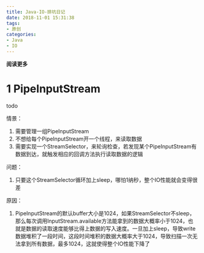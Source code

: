 ```yaml
---
title: Java-IO-排坑日记
date: 2018-11-01 15:31:38
tags: 
- 原创
categories: 
- Java
- IO
---
```


__阅读更多__

<!--more-->

# 1 PipeInputStream

todo

情景：

1. 需要管理一组PipeInputStream
1. 不想给每个PipeInputStream开一个线程，来读取数据
1. 需要实现一个StreamSelector，来轮询检查，若发现某个PipeInputStream有数据到达，就触发相应的回调方法执行读取数据的逻辑

问题：

1. 只要这个StreamSelector循环加上sleep，哪怕1纳秒，整个IO性能就会变得很差

原因：

1. PipeInputStream的默认buffer大小是1024，如果StreamSelector不sleep，那么每次调用InputStream.available方法能拿到的数据大概率小于1024，也就是数据的读取速度能够比得上数据的写入速度。一旦加上sleep，导致write数据堆积了一段时间，这段时间堆积的数据大概率大于1024，导致扫描一次无法拿到所有数据，最多1024，这就使得整个IO性能下降了

